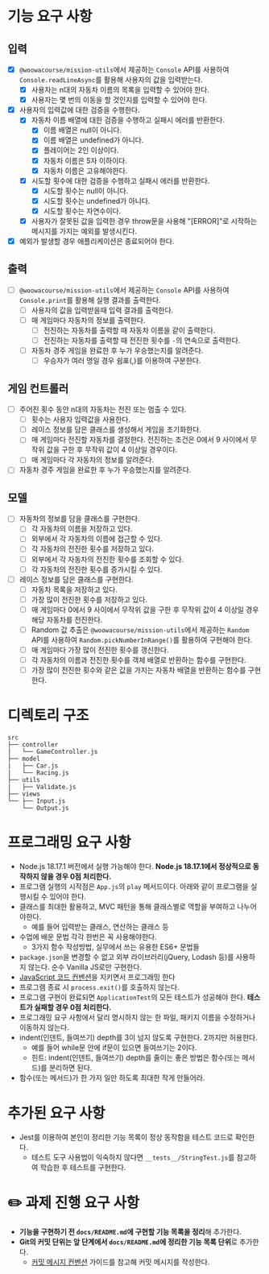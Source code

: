 # 기능 요구 사항

## 입력

- [x] `@woowacourse/mission-utils`에서 제공하는 `Console` API를 사용하여 `Console.readLineAsync`를 활용해 사용자의 값을 입력받는다.
  - [x]  사용자는 n대의 자동차 이름의 목록을 입력할 수 있어야 한다.
  - [x]  사용자는 몇 번의 이동을 할 것인지를 입력할 수 있어야 한다.
- [x] 사용자의 입력값에 대한 검증을 수행한다.
  - [x] 자동차 이름 배열에 대한 검증을 수행하고 실패시 에러를 반환한다.
    - [x] 이름 배열은 null이 아니다.
    - [x] 이름 배열은 undefined가 아니다.
    - [x] 플레이어는 2인 이상이다.
    - [x] 자동차 이름은 5자 이하이다.
    - [x] 자동차 이름은 고유해야한다.
  - [x] 시도할 횟수에 대한 검증을 수행하고 실패시 에러를 반환한다.
    - [x] 시도할 횟수는 null이 아니다.
    - [x] 시도할 횟수는 undefined가 아니다.
    - [x] 시도할 횟수는 자연수이다.
  - [x] 사용자가 잘못된 값을 입력한 경우 throw문을 사용해 "[ERROR]"로 시작하는 메시지를 가지는 예외를 발생시킨다.
- [x] 예외가 발생할 경우 애플리케이션은 종료되어야 한다.
  
## 출력

- [ ] `@woowacourse/mission-utils`에서 제공하는 `Console` API를 사용하여 `Console.print`를 활용해 실행 결과를 출력한다.
  - [ ] 사용자의 값을 입력받을때 입력 결과를 출력한다.
  - [ ] 매 게임마다 자동차의 정보를 출력한다.
    - [ ] 전진하는 자동차를 출력할 때 자동차 이름을 같이 출력한다.
    - [ ] 전진하는 자동차를 출력할 때 전진한 횟수를 `-`의 연속으로 출력한다.
  - [ ] 자동차 경주 게임을 완료한 후 누가 우승했는지를 알려준다.
    - [ ] 우승자가 여러 명일 경우 쉼표(,)를 이용하여 구분한다.

## 게임 컨트롤러

- [ ] 주어진 횟수 동안 n대의 자동차는 전진 또는 멈출 수 있다.
  - [ ] 횟수는 사용자 입력값을 사용한다.
  - [ ] 레이스 정보를 담은 클래스를 생성해서 게임을 초기화한다.
  - [ ] 매 게임마다 전진할 자동차를 결정한다. 전진하는 조건은 0에서 9 사이에서 무작위 값을 구한 후 무작위 값이 4 이상일 경우이다.
  - [ ] 매 게임마다 각 자동차의 정보를 알려준다.
- [ ] 자동차 경주 게임을 완료한 후 누가 우승했는지를 알려준다.

## 모델

- [ ] 자동차의 정보를 담을 클래스를 구현한다.
  - [ ] 각 자동차의 이름을 저장하고 있다.
  - [ ] 외부에서 각 자동차의 이름에 접근할 수 있다.
  - [ ] 각 자동차의 전진한 횟수를 저장하고 있다.
  - [ ] 외부에서 각 자동차의 전진한 횟수를 조회할 수 있다.
  - [ ] 각 자동차의 전진한 횟수를 증가시킬 수 있다.
- [ ] 레이스 정보를 담은 클래스를 구현한다.
  - [ ] 자동차 목록을 저장하고 있다.
  - [ ] 가장 많이 전진한 횟수를 저장하고 있다.
  - [ ] 매 게임마다 0에서 9 사이에서 무작위 값을 구한 후 무작위 값이 4 이상일 경우 해당 자동차를 전진한다.
  - [ ] Random 값 추출은 `@woowacourse/mission-utils`에서 제공하는 `Random` API를 사용하여 `Random.pickNumberInRange()`를 활용하여 구현해야 한다.
  - [ ] 매 게임마다 가장 많이 전진한 횟수를 갱신한다.
  - [ ] 각 자동차의 이름과 전진한 횟수를 객체 배열로 반환하는 함수를 구현한다.
  - [ ] 가장 많이 전진한 횟수와 같은 값을 가지는 자동차 배열을 반환하는 함수를 구현한다.

# 디렉토리 구조

```
src
├── controller
|   └── GameController.js
├── model
|   ├── Car.js
|   └── Racing.js
├── utils
|   ├── Validate.js
├── views
└── ├── Input.js
    └── Output.js
```

# 프로그래밍 요구 사항

- Node.js 18.17.1 버전에서 실행 가능해야 한다. **Node.js 18.17.1에서 정상적으로 동작하지 않을 경우 0점 처리한다.**
- 프로그램 실행의 시작점은 `App.js`의 `play` 메서드이다. 아래와 같이 프로그램을 실행시킬 수 있어야 한다.
- 클래스를 최대한 활용하고, MVC 패턴을 통해 클래스별로 역할을 부여하고 나누어야한다.
  - 예를 들어 입력받는 클래스, 연산하는 클래스 등
- 수업에 배운 문법 각각 한번은 꼭 사용해야한다.
  - 3가지 함수 작성방법, 실무에서 쓰는 유용한 ES6+ 문법들
- `package.json`을 변경할 수 없고 외부 라이브러리(jQuery, Lodash 등)를 사용하지 않는다. 순수 Vanilla JS로만 구현한다.
- [JavaScript 코드 컨벤션](https://github.com/woowacourse/woowacourse-docs/tree/main/styleguide/javascript)을 지키면서 프로그래밍 한다
- 프로그램 종료 시 `process.exit()`를 호출하지 않는다.
- 프로그램 구현이 완료되면 `ApplicationTest`의 모든 테스트가 성공해야 한다. **테스트가 실패할 경우 0점 처리한다.**
- 프로그래밍 요구 사항에서 달리 명시하지 않는 한 파일, 패키지 이름을 수정하거나 이동하지 않는다.
- indent(인덴트, 들여쓰기) depth를 3이 넘지 않도록 구현한다. 2까지만 허용한다.
  - 예를 들어 while문 안에 if문이 있으면 들여쓰기는 2이다.
  - 힌트: indent(인덴트, 들여쓰기) depth를 줄이는 좋은 방법은 함수(또는 메서드)를 분리하면 된다.
- 함수(또는 메서드)가 한 가지 일만 하도록 최대한 작게 만들어라.

# 추가된 요구 사항

- Jest를 이용하여 본인이 정리한 기능 목록이 정상 동작함을 테스트 코드로 확인한다.
  - 테스트 도구 사용법이 익숙하지 않다면 `__tests__/StringTest.js`를 참고하여 학습한 후 테스트를 구현한다.

# ✏️ 과제 진행 요구 사항

- **기능을 구현하기 전 `docs/README.md`에 구현할 기능 목록을 정리**해 추가한다.
- **Git의 커밋 단위는 앞 단계에서 `docs/README.md`에 정리한 기능 목록 단위**로 추가한다.
  - [커밋 메시지 컨벤션](https://gist.github.com/stephenparish/9941e89d80e2bc58a153) 가이드를 참고해 커밋 메시지를 작성한다.
